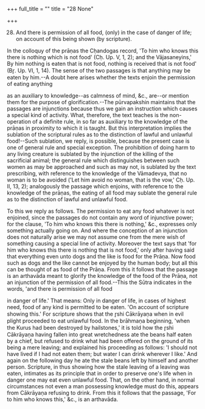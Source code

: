 +++
full_title = ""
title = "28 None"

+++


28. And there is permission of all food, (only) in the case of danger of life; on account of this being shown (by scripture).

In the colloquy of the prāṇas the Cḥandogas record, 'To him who knows this there is nothing which is not food' (Cḥ. Up. V, 1, 2); and the Vājasaneyins,' By him nothing is eaten that is not food, nothing is received that is not food' (Br̥. Up. VI, 1, 14). The sense of the two passages is that anything may be eaten by him.--A doubt here arises whether the texts enjoin the permission of eating anything

as an auxiliary to knowledge--as calmness of mind, &c., are--or mention them for the purpose of glorification.--The pūrvapakshin maintains that the passages are injunctions because thus we gain an instruction which causes a special kind of activity. What, therefore, the text teaches is the non-operation of a definite rule, in so far as auxiliary to the knowledge of the prāṇas in proximity to which it is taught. But this interpretation implies the sublation of the scriptural rules as to the distinction of lawful and unlawful food!--Such sublation, we reply, is possible, because the present case is one of general rule and special exception. The prohibition of doing harm to any living creature is sublated by the injunction of the killing of the sacrificial animal; the general rule which distinguishes between such women as may be approached and such as may not, is sublated by the text prescribing, with reference to the knowledge of the Vāmadevya, that no woman is to be avoided ('Let him avoid no woman, that is the vow,' Cḥ. Up. II, 13, 2); analogously the passage which enjoins, with reference to the knowledge of the prāṇas, the eating of all food may sublate the general rule as to the distinction of lawful and unlawful food.

To this we reply as follows. The permission to eat any food whatever is not enjoined, since the passages do not contain any word of injunctive power; for the clause, 'To him who knows this there is nothing,' &c., expresses only something actually going on. And where the conception of an injunction does not naturally arise we may not assume one from the mere wish of something causing a special line of activity. Moreover the text says that 'for him who knows this there is nothing that is not food,' only after having said that everything even unto dogs and the like is food for the Prāṇa. Now food such as dogs and the like cannot be enjoyed by the human body; but all this can be thought of as food of the Prāṇa. From this it follows that the passage is an arthavāda meant to glorify the knowledge of the food of the Prāṇa, not an injunction of the permission of all food.--This the Sūtra indicates in the words, 'and there is permission of all food

in danger of life.' That means: Only in danger of life, in cases of highest need, food of any kind is permitted to be eaten. 'On account of scripture showing this.' For scripture shows that the r̥shi Cākrāyaṇa when in evil plight proceeded to eat unlawful food. In the brāhmaṇa beginning, 'when the Kurus had been destroyed by hailstones,' it is told how the r̥shi Cākrāyaṇa having fallen into great wretchedness ate the beans half eaten by a chief, but refused to drink what had been offered on the ground of its being a mere leaving; and explained his proceeding as follows: 'I should not have lived if I had not eaten them; but water I can drink wherever I like.' And again on the following day he ate the stale beans left by himself and another person. Scripture, in thus showing how the stale leaving of a leaving was eaten, intimates as its principle that in order to preserve one's life when in danger one may eat even unlawful food. That, on the other hand, in normal circumstances not even a man possessing knowledge must do this, appears from Cākrāyaṇa refusing to drink. From this it follows that the passage, 'For to him who knows this,' &c., is an arthavāda.

[^fn_197]: 309:1 The passage quoted occurs in the Veda under the heading of the darśapūrṇamāsa. But as Pūshan has no share in the fundamental form of that sacrifice, we conclude that the injunction implied in the passage is valid for those vikr̥tis of the darśapūrṇamāsa in which offerings are made to Pūshan.